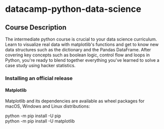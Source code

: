 # datacamp-python-data-science

## Course Description
The intermediate python course is crucial to your data science curriculum. Learn to visualize real data with matplotlib's functions and get to know new data structures such as the dictionary and the Pandas DataFrame. After covering key concepts such as boolean logic, control flow and loops in Python, you're ready to blend together everything you've learned to solve a case study using hacker statistics.

### Installing an official release

#### Matplotlib
Matplotlib and its dependencies are available as wheel packages for macOS, Windows and Linux distributions:

python -m pip install -U pip<br/>
python -m pip install -U matplotlib
